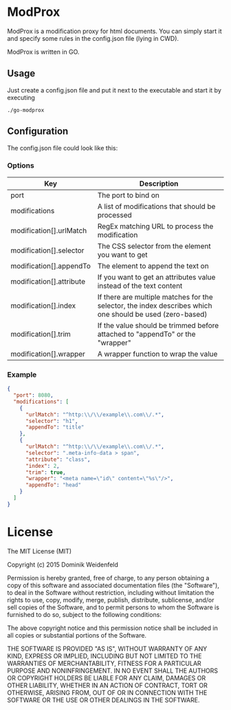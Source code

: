 # ModProx
ModProx is a modification proxy for html documents. You can simply start it and specify some rules in the config.json file (lying in CWD).

ModProx is written in GO.

## Usage
Just create a config.json file and put it next to the executable and start it by executing

    ./go-modprox

## Configuration
The config.json file could look like this:

### Options
| Key                      | Description                                                                                               |
|--------------------------|-----------------------------------------------------------------------------------------------------------|
| port                     | The port to bind on                                                                                       |
| modifications            | A list of modifications that should be processed                                                          |
| modification[].urlMatch  | RegEx matching URL to process the modification                                                            |
| modification[].selector  | The CSS selector from the element you want to get                                                         |
| modification[].appendTo  | The element to append the text on                                                                         |
| modification[].attribute | If you want to get an attributes value instead of the text content                                        |
| modification[].index     | If there are multiple matches for the selector, the index describes which one should be used (zero-based) |
| modification[].trim      | If the value should be trimmed before attached to "appendTo" or the "wrapper"                             |
| modification[].wrapper   | A wrapper function to wrap the value                                                                      |

### Example
```json
{
  "port": 8080,
  "modifications": [
    {
      "urlMatch": "^http:\\/\\/example\\.com\\/.*",
      "selector": "h1",
      "appendTo": "title"
    },
    {
      "urlMatch": "^http:\\/\\/example\\.com\\/.*",
      "selector": ".meta-info-data > span",
      "attribute": "class",
      "index": 2,
      "trim": true,
      "wrapper": "<meta name=\"id\" content=\"%s\"/>",
      "appendTo": "head"
    }
  ]
}
```

# License
The MIT License (MIT)

Copyright (c) 2015 Dominik Weidenfeld

Permission is hereby granted, free of charge, to any person obtaining a copy
of this software and associated documentation files (the "Software"), to deal
in the Software without restriction, including without limitation the rights
to use, copy, modify, merge, publish, distribute, sublicense, and/or sell
copies of the Software, and to permit persons to whom the Software is
furnished to do so, subject to the following conditions:

The above copyright notice and this permission notice shall be included in all
copies or substantial portions of the Software.

THE SOFTWARE IS PROVIDED "AS IS", WITHOUT WARRANTY OF ANY KIND, EXPRESS OR
IMPLIED, INCLUDING BUT NOT LIMITED TO THE WARRANTIES OF MERCHANTABILITY,
FITNESS FOR A PARTICULAR PURPOSE AND NONINFRINGEMENT. IN NO EVENT SHALL THE
AUTHORS OR COPYRIGHT HOLDERS BE LIABLE FOR ANY CLAIM, DAMAGES OR OTHER
LIABILITY, WHETHER IN AN ACTION OF CONTRACT, TORT OR OTHERWISE, ARISING FROM,
OUT OF OR IN CONNECTION WITH THE SOFTWARE OR THE USE OR OTHER DEALINGS IN THE
SOFTWARE.
